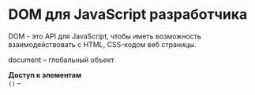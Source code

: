 # DOM для JavaScript разработчика

DOM - это API для JavaScript, чтобы иметь возможность взаимодействовать с HTML, CSS-кодом веб страницы.

document &ndash; глобальный объект

**Доступ к элементам**<br>
`()` &ndash;
